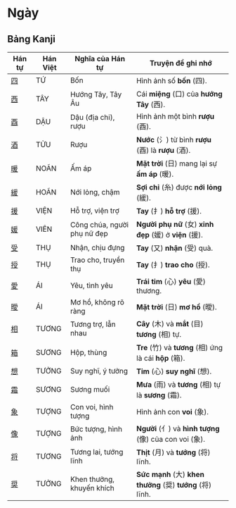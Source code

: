 # Ngày

## Bảng Kanji

| Hán tự | Hán Việt | Nghĩa của Hán tự | Truyện để ghi nhớ |
|---|---|---|---|
| [四](https://mazii.net/vi-VN/search/kanji/javi/%E5%9B%9B) | TỨ | Bốn | Hình ảnh số **bốn** (四). |
| [西](https://mazii.net/vi-VN/search/kanji/javi/%E8%A5%BF) | TÂY | Hướng Tây, Tây Âu | Cái **miệng** (口) của **hướng Tây** (西). |
| [酉](https://mazii.net/vi-VN/search/kanji/javi/%E9%85%89) | DẬU | Dậu (địa chi), rượu | Hình ảnh một bình **rượu** (酉). |
| [酒](https://mazii.net/vi-VN/search/kanji/javi/%E9%85%92) | TỬU | Rượu | **Nước** (氵) từ bình **rượu** (酉) là **rượu** (酒). |
| [暖](https://mazii.net/vi-VN/search/kanji/javi/%E6%9A%96) | NOÃN | Ấm áp | **Mặt trời** (日) mang lại sự **ấm áp** (暖). |
| [緩](https://mazii.net/vi-VN/search/kanji/javi/%E7%B7%A9) | HOÃN | Nới lỏng, chậm | **Sợi chỉ** (糸) được **nới lỏng** (緩). |
| [援](https://mazii.net/vi-VN/search/kanji/javi/%E6%8F%B4) | VIỆN | Hỗ trợ, viện trợ | **Tay** (扌) **hỗ trợ** (援). |
| [媛](https://mazii.net/vi-VN/search/kanji/javi/%E5%AA%9B) | VIÊN | Công chúa, người phụ nữ đẹp | **Người phụ nữ** (女) **xinh đẹp** (媛) ở **viện** (援). |
| [受](https://mazii.net/vi-VN/search/kanji/javi/%E5%8F%97) | THỤ | Nhận, chịu đựng | **Tay** (又) **nhận** (受) quà. |
| [授](https://mazii.net/vi-VN/search/kanji/javi/%E6%8E%88) | THỤ | Trao cho, truyền thụ | **Tay** (扌) **trao cho** (授). |
| [愛](https://mazii.net/vi-VN/search/kanji/javi/%E6%84%9B) | ÁI | Yêu, tình yêu | **Trái tim** (心) **yêu** (愛) thương. |
| [曖](https://mazii.net/vi-VN/search/kanji/javi/%E6%9B%96) | ÁI | Mơ hồ, không rõ ràng | **Mặt trời** (日) **mơ hồ** (曖). |
| [相](https://mazii.net/vi-VN/search/kanji/javi/%E7%9B%B8) | TƯƠNG | Tương trợ, lẫn nhau | **Cây** (木) và **mắt** (目) **tương** (相) tự. |
| [箱](https://mazii.net/vi-VN/search/kanji/javi/%E7%AE%B1) | SƯƠNG | Hộp, thùng | **Tre** (竹) và **tương** (相) ứng là cái **hộp** (箱). |
| [想](https://mazii.net/vi-VN/search/kanji/javi/%E6%83%B3) | TƯỞNG | Suy nghĩ, ý tưởng | **Tim** (心) **suy nghĩ** (想). |
| [霜](https://mazii.net/vi-VN/search/kanji/javi/%E9%9C%9C) | SƯƠNG | Sương muối | **Mưa** (雨) và **tương** (相) tự là **sương** (霜). |
| [象](https://mazii.net/vi-VN/search/kanji/javi/%E8%B1%A1) | TƯỢNG | Con voi, hình tượng | Hình ảnh con **voi** (象). |
| [像](https://mazii.net/vi-VN/search/kanji/javi/%E5%83%8F) | TƯỢNG | Bức tượng, hình ảnh | **Người** (亻) và **hình tượng** (像) của con voi (象). |
| [将](https://mazii.net/vi-VN/search/kanji/javi/%E5%B0%86) | TƯƠNG | Tương lai, tướng lĩnh | **Thịt** (月) và **tướng** (将) lĩnh. |
| [奨](https://mazii.net/vi-VN/search/kanji/javi/%E5%A5%A8) | TƯỞNG | Khen thưởng, khuyến khích | **Sức mạnh** (大) **khen thưởng** (奨) **tướng** (将) lĩnh. |

